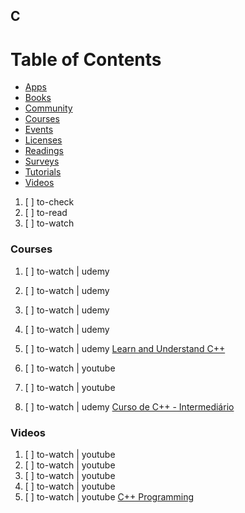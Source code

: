 ## C

# Table of Contents
<!-- MarkdownTOC depth=4 -->
  - [Apps](#apps)
  - [Books](#books)
  - [Community](#community)
  - [Courses](#courses)
  - [Events](#events)
  - [Licenses](#licenses)
  - [Readings](#readings)
  - [Surveys](#surveys)
  - [Tutorials](#tutorials)
  - [Videos](#videos)
<!-- /MarkdownTOC -->

  1. [ ] to-check []()
  1. [ ] to-read []()
  1. [ ] to-watch []()

### Courses

  1. [ ] to-watch | udemy []()
  1. [ ] to-watch | udemy []()
  1. [ ] to-watch | udemy []()
  1. [ ] to-watch | udemy []()
  1. [ ] to-watch | udemy [Learn and Understand C++](https://www.udemy.com/learn-c-plus-plus-from-beginner-to-advanced/learn/v4/overview)

  1. [ ] to-watch | youtube []()
  1. [ ] to-watch | youtube []()
  1. [ ] to-watch | udemy [Curso de C++ - Intermediário](https://www.udemy.com/cplusplus-intermediario/learn/v4/overview)

### Videos

  1. [ ] to-watch | youtube []()
  1. [ ] to-watch | youtube []()
  1. [ ] to-watch | youtube []()
  1. [ ] to-watch | youtube []()
  1. [ ] to-watch | youtube [C++ Programming](https://www.youtube.com/watch?v=Rub-JsjMhWY)